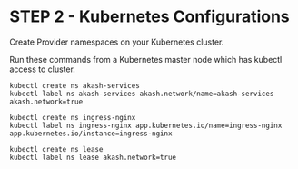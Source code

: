 # STEP 2 - Kubernetes Configurations

Create Provider namespaces on your Kubernetes cluster.

Run these commands from a Kubernetes master node which has kubectl access to cluster.

```
kubectl create ns akash-services
kubectl label ns akash-services akash.network/name=akash-services akash.network=true

kubectl create ns ingress-nginx
kubectl label ns ingress-nginx app.kubernetes.io/name=ingress-nginx app.kubernetes.io/instance=ingress-nginx

kubectl create ns lease
kubectl label ns lease akash.network=true
```
